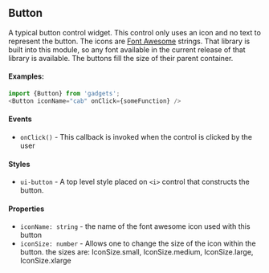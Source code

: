 <a name="module_Button"></a>

## Button
A typical button control widget.  This control only uses an icon and no text
to represent the button.  The icons are [Font Awesome](http://fontawesome.io/)
strings.  That library is built into this module, so any font available in
the current release of that library is available.  The buttons fill the size
of their parent container.

#### Examples:

```javascript
import {Button} from 'gadgets';
<Button iconName="cab" onClick={someFunction} />
```

#### Events
- `onClick()` - This callback is invoked when the control is clicked by the user

#### Styles
- `ui-button` - A top level style placed on `<i>` control that constructs the
button.

#### Properties
- `iconName: string` - the name of the font awesome icon used with this button
- `iconSize: number` - Allows one to change the size of the icon within the button.
the sizes are: IconSize.small, IconSize.medium, IconSize.large, IconSize.xlarge

